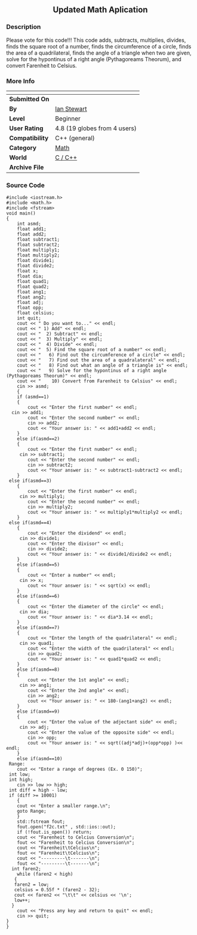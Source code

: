 ﻿<div align="center">

## Updated Math Aplication


</div>

### Description

Please vote for this code!!! This code adds, subtracts, multiplies, divides, finds the square root of a number, finds the circumference of a circle, finds the area of a quadrilateral, finds the angle of a triangle when two are given, solve for the hypontinus of a right angle (Pythagoreams Theorum), and convert Farenheit to Celsius.
 
### More Info
 


<span>             |<span>
---                |---
**Submitted On**   |
**By**             |[Ian Stewart](https://github.com/Planet-Source-Code/PSCIndex/blob/master/ByAuthor/ian-stewart.md)
**Level**          |Beginner
**User Rating**    |4.8 (19 globes from 4 users)
**Compatibility**  |C\+\+ \(general\)
**Category**       |[Math](https://github.com/Planet-Source-Code/PSCIndex/blob/master/ByCategory/math__3-12.md)
**World**          |[C / C\+\+](https://github.com/Planet-Source-Code/PSCIndex/blob/master/ByWorld/c-c.md)
**Archive File**   |[](https://github.com/Planet-Source-Code/ian-stewart-updated-math-aplication__3-883/archive/master.zip)





### Source Code

```
#include <iostream.h>
#include <math.h>
#include <fstream>
void main()
{
	int asmd;
	float add1;
	float add2;
	float subtract1;
	float subtract2;
	float multiply1;
	float multiply2;
	float divide1;
	float divide2;
	float x;
	float dia;
	float quad1;
	float quad2;
	float ang1;
	float ang2;
	float adj;
	float opp;
	float celsius;
	int quit;
	cout << " Do you want to..." << endl;
	cout << " 1) Add" << endl;
	cout << "  2) Subtract" << endl;
	cout << "  3) Multiply" << endl;
	cout << "  4) Divide" << endl;
	cout << "  5) Find the square root of a number" << endl;
	cout << "   6) Find out the circumference of a circle" << endl;
	cout << "   7) Find out the area of a quadralateral" << endl;
	cout << "   8) Find out what an angle of a triangle is" << endl;
	cout << "   9) Solve for the hypontinus of a right angle (Pythagoreams Theorum)" << endl;
	cout << "    10) Convert from Farenheit to Celsius" << endl;
	cin >> asmd;
	{
	if (asmd==1)
	{
		cout << "Enter the first number" << endl;
  cin >> add1;
		cout << "Enter the second number" << endl;
		cin >> add2;
		cout << "Your answer is: " << add1+add2 << endl;
	}
	else if(asmd==2)
	{
		cout << "Enter the first number" << endl;
	 cin >> subtract1;
		cout << "Enter the second number" << endl;
		cin >> subtract2;
		cout << "Your answer is: " << subtract1-subtract2 << endl;
	}
 else if(asmd==3)
	{
		cout << "Enter the first number" << endl;
	 cin >> multiply1;
		cout << "Enter the second number" << endl;
		cin >> multiply2;
		cout << "Your answer is: " << multiply1*multiply2 << endl;
	}
 else if(asmd==4)
	{
		cout << "Enter the dividend" << endl;
	 cin >> divide1;
		cout << "Enter the divisor" << endl;
		cin >> divide2;
		cout << "Your answer is: " << divide1/divide2 << endl;
	}
	else if(asmd==5)
	{
		cout << "Enter a number" << endl;
	 cin >> x;
		cout << "Your answer is: " << sqrt(x) << endl;
	}
	else if(asmd==6)
	{
		cout << "Enter the diameter of the circle" << endl;
	 cin >> dia;
		cout << "Your answer is: " << dia*3.14 << endl;
	}
	else if(asmd==7)
	{
		cout << "Enter the length of the quadrilateral" << endl;
	 cin >> quad1;
		cout << "Enter the width of the quadrilateral" << endl;
		cin >> quad2;
		cout << "Your answer is: " << quad1*quad2 << endl;
	}
	else if(asmd==8)
	{
		cout << "Enter the 1st angle" << endl;
	 cin >> ang1;
		cout << "Enter the 2nd angle" << endl;
		cin >> ang2;
		cout << "Your answer is: " << 180-(ang1+ang2) << endl;
	}
	else if(asmd==9)
	{
		cout << "Enter the value of the adjectant side" << endl;
	 cin >> adj;
		cout << "Enter the value of the opposite side" << endl;
		cin >> opp;
		cout << "Your answer is: " << sqrt((adj*adj)+(opp*opp) )<< endl;
	}
	else if(asmd==10)
 Range:
 	cout << "Enter a range of degrees (Ex. 0 150)";
 int low;
 int high;
 	cin >> low >> high;
 int diff = high - low;
 if (diff >= 10001)
  	{
  	cout << "Enter a smaller range.\n";
  	goto Range;
  	}
  	std::fstream fout;
  	fout.open("f2c.txt" , std::ios::out);
  	if (!fout.is_open()) return;
  	cout << "Farenheit to Celcius Conversion\n";
  	fout << "Farenheit to Celcius Conversion\n";
  	cout << "Farenheit\tCelcius\n";
  	fout << "Farenheit\tCelcius\n";
  	cout << "---------\t-------\n";
  	fout << "---------\t-------\n";
  int faren2;
  	while (faren2 < high)
   {
   faren2 = low;
   celsius = 0.55f * (faren2 - 32);
   cout << faren2 << "\t\t" << celsius << '\n';
   low++;
  }
	cout << "Press any key and return to quit" << endl;
	cin >> quit;
}
}
```

